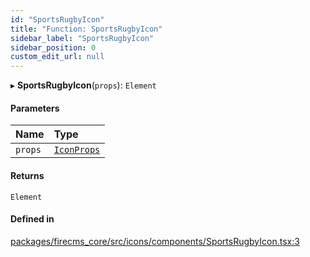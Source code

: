 ```yaml
---
id: "SportsRugbyIcon"
title: "Function: SportsRugbyIcon"
sidebar_label: "SportsRugbyIcon"
sidebar_position: 0
custom_edit_url: null
---
```


▸ **SportsRugbyIcon**(`props`): `Element`

#### Parameters

| Name | Type |
| :------ | :------ |
| `props` | [`IconProps`](../types/IconProps.md) |

#### Returns

`Element`

#### Defined in

[packages/firecms_core/src/icons/components/SportsRugbyIcon.tsx:3](https://github.com/FireCMSco/firecms/blob/d45f3739/packages/firecms_core/src/icons/components/SportsRugbyIcon.tsx#L3)
